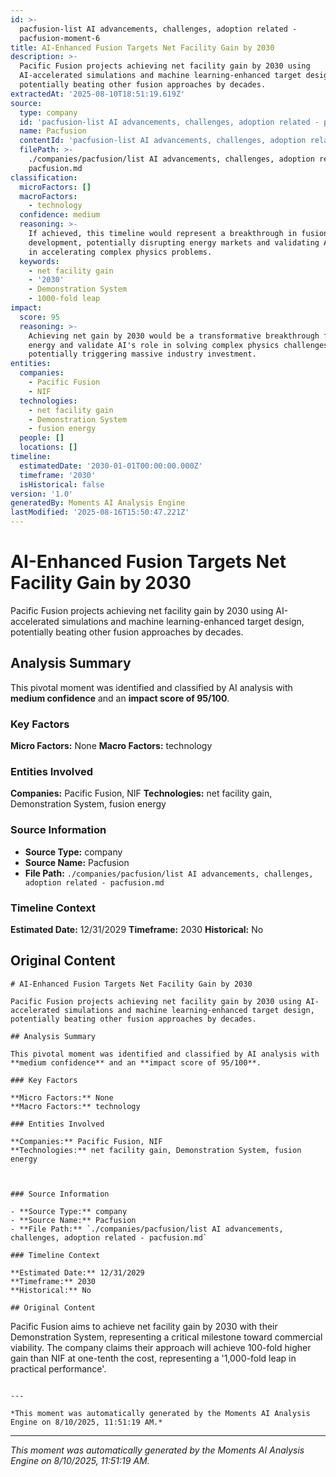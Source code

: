 ```yaml
---
id: >-
  pacfusion-list AI advancements, challenges, adoption related -
  pacfusion-moment-6
title: AI-Enhanced Fusion Targets Net Facility Gain by 2030
description: >-
  Pacific Fusion projects achieving net facility gain by 2030 using
  AI-accelerated simulations and machine learning-enhanced target design,
  potentially beating other fusion approaches by decades.
extractedAt: '2025-08-10T18:51:19.619Z'
source:
  type: company
  id: 'pacfusion-list AI advancements, challenges, adoption related - pacfusion'
  name: Pacfusion
  contentId: 'pacfusion-list AI advancements, challenges, adoption related - pacfusion'
  filePath: >-
    ./companies/pacfusion/list AI advancements, challenges, adoption related -
    pacfusion.md
classification:
  microFactors: []
  macroFactors:
    - technology
  confidence: medium
  reasoning: >-
    If achieved, this timeline would represent a breakthrough in fusion energy
    development, potentially disrupting energy markets and validating AI's role
    in accelerating complex physics problems.
  keywords:
    - net facility gain
    - '2030'
    - Demonstration System
    - 1000-fold leap
impact:
  score: 95
  reasoning: >-
    Achieving net gain by 2030 would be a transformative breakthrough for clean
    energy and validate AI's role in solving complex physics challenges,
    potentially triggering massive industry investment.
entities:
  companies:
    - Pacific Fusion
    - NIF
  technologies:
    - net facility gain
    - Demonstration System
    - fusion energy
  people: []
  locations: []
timeline:
  estimatedDate: '2030-01-01T00:00:00.000Z'
  timeframe: '2030'
  isHistorical: false
version: '1.0'
generatedBy: Moments AI Analysis Engine
lastModified: '2025-08-16T15:50:47.221Z'
---
```

# AI-Enhanced Fusion Targets Net Facility Gain by 2030

Pacific Fusion projects achieving net facility gain by 2030 using AI-accelerated simulations and machine learning-enhanced target design, potentially beating other fusion approaches by decades.

## Analysis Summary

This pivotal moment was identified and classified by AI analysis with **medium confidence** and an **impact score of 95/100**.

### Key Factors

**Micro Factors:** None
**Macro Factors:** technology

### Entities Involved

**Companies:** Pacific Fusion, NIF
**Technologies:** net facility gain, Demonstration System, fusion energy



### Source Information

- **Source Type:** company
- **Source Name:** Pacfusion
- **File Path:** `./companies/pacfusion/list AI advancements, challenges, adoption related - pacfusion.md`

### Timeline Context

**Estimated Date:** 12/31/2029
**Timeframe:** 2030
**Historical:** No

## Original Content

```
# AI-Enhanced Fusion Targets Net Facility Gain by 2030

Pacific Fusion projects achieving net facility gain by 2030 using AI-accelerated simulations and machine learning-enhanced target design, potentially beating other fusion approaches by decades.

## Analysis Summary

This pivotal moment was identified and classified by AI analysis with **medium confidence** and an **impact score of 95/100**.

### Key Factors

**Micro Factors:** None
**Macro Factors:** technology

### Entities Involved

**Companies:** Pacific Fusion, NIF
**Technologies:** net facility gain, Demonstration System, fusion energy



### Source Information

- **Source Type:** company
- **Source Name:** Pacfusion
- **File Path:** `./companies/pacfusion/list AI advancements, challenges, adoption related - pacfusion.md`

### Timeline Context

**Estimated Date:** 12/31/2029
**Timeframe:** 2030
**Historical:** No

## Original Content

```
Pacific Fusion aims to achieve net facility gain by 2030 with their Demonstration System, representing a critical milestone toward commercial viability. The company claims their approach will achieve 100-fold higher gain than NIF at one-tenth the cost, representing a '1,000-fold leap in practical performance'.
```

---

*This moment was automatically generated by the Moments AI Analysis Engine on 8/10/2025, 11:51:19 AM.*

```

---

*This moment was automatically generated by the Moments AI Analysis Engine on 8/10/2025, 11:51:19 AM.*
